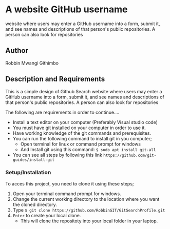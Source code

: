 # A website GitHub username 
website where users may enter a GitHub username into a form, submit it, and see names and descriptions of that person's public repositories. A person can also look for repositories

## Author
Robbin Mwangi Githimbo

## Description and Requirements
This is a simple design of Github Search website where users may enter a GitHub username into a form, submit it, and see names and descriptions of that person's public repositories. A person can also look for repositories

The following are requirements in order to continue....

* Install a text editor on your computer (Preferably Visual studio code)
* You must have git installed on your computer in order to use it.
* Have working knowledge of the git commands and prerequisites.
* You can run the following command to install git in you computer;
   -  Open terminal for linux or command prompt for windows 
   -  And Install git using this command:
        `$ sudo apt install git-all`
* You can see all steps by following this link `https://github.com/git-guides/install-git`

### Setup/Installation 
To acces this project, you need to clone it using these steps;
1. Open your terminal command prompt for windows.
2. Change the current working directory to the location where you want the cloned directory.
3. Type `$ git clone https://github.com/RobbinGIT/GitSearchProfile.git`
4. `Enter` to create your local clone.
    * This will clone the repositoty into your local folder in your laptop.